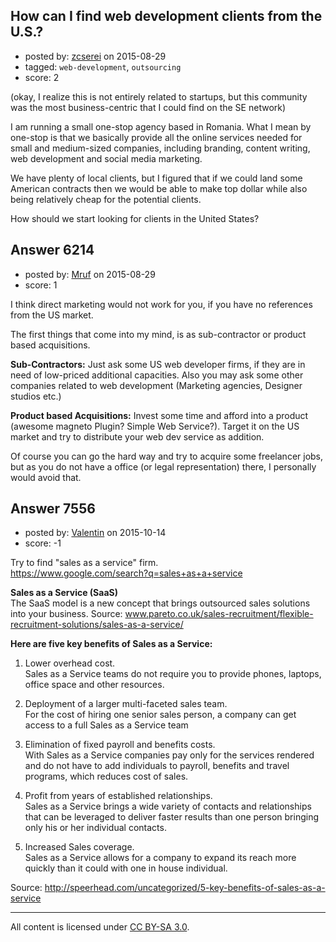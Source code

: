 ## How can I find web development clients from the U.S.?

- posted by: [zcserei](https://stackexchange.com/users/2612002/zcserei) on 2015-08-29
- tagged: `web-development`, `outsourcing`
- score: 2

(okay, I realize this is not entirely related to startups, but this community was the most business-centric that I could find on the SE network)

I am running a small one-stop agency based in Romania. What I mean by one-stop is that we basically provide all the online services needed for small and medium-sized companies, including branding, content writing, web development and social media marketing.

We have plenty of local clients, but I figured that if we could land some American contracts then we would be able to make top dollar while also being relatively cheap for the potential clients.

How should we start looking for clients in the United States?


## Answer 6214

- posted by: [Mruf](https://stackexchange.com/users/3246202/mruf) on 2015-08-29
- score: 1

I think direct marketing would not work for you, if you have no references from the US market.

The first things that come into my mind, is as sub-contractor or product based acquisitions.

**Sub-Contractors:** Just ask some US web developer firms, if they are in need of low-priced additional capacities. Also you may ask some other companies related to web development (Marketing agencies, Designer studios etc.)

**Product based Acquisitions:** Invest some time and afford into a product (awesome magneto Plugin? Simple Web Service?). Target it on the US market and try to distribute your web dev service as addition.

Of course you can go the hard way and try to acquire some freelancer jobs, but as you do not have a office (or legal representation) there, I personally would avoid that.




## Answer 7556

- posted by: [Valentin](https://stackexchange.com/users/7110039/valentin) on 2015-10-14
- score: -1

Try to find "sales as a service" firm.  
https://www.google.com/search?q=sales+as+a+service

**Sales as a Service (SaaS)**  
The SaaS model is a new concept that brings outsourced sales solutions into your business.
Source: www.pareto.co.uk/sales-recruitment/flexible-recruitment-solutions/sales-as-a-service/

**Here are five key benefits of Sales as a Service:**

1. Lower overhead cost.  
Sales as a Service teams do not require you to provide phones, laptops, office space and other resources.

2. Deployment of a larger multi-faceted sales team.  
For the cost of hiring one senior sales person, a company can get access to a full Sales as a Service team

3. Elimination of fixed payroll and benefits costs.  
With Sales as a Service companies pay only for the services rendered and do not have to add individuals to payroll, benefits and travel programs, which reduces cost of sales.

4. Profit from years of established relationships.  
Sales as a Service brings a wide variety of contacts and relationships that can be leveraged to deliver faster results than one person bringing only his or her individual contacts.

5. Increased Sales coverage.  
Sales as a Service allows for a company to expand its reach more quickly than it could with one in house individual.

Source: http://speerhead.com/uncategorized/5-key-benefits-of-sales-as-a-service



---

All content is licensed under [CC BY-SA 3.0](https://creativecommons.org/licenses/by-sa/3.0/).
